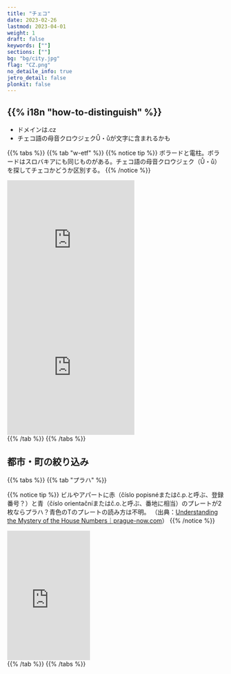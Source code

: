 ```yaml
---
title: "チェコ"
date: 2023-02-26
lastmod: 2023-04-01
weight: 1
draft: false
keywords: [""]
sections: [""]
bg: "bg/city.jpg"
flag: "CZ.png"
no_detaile_info: true
jetro_detail: false
plonkit: false
---
```


<div class="main-desciption country-description">
    <h2 class="section-title">{{% i18n "how-to-distinguish" %}}</h2>
    <ul class="rule-list">
        <li>ドメインは<span class="quiz">.cz</span></li>
        <li>チェコ語の母音クロウジェク<span class="quiz">Ů・ů</span>が文字に含まれるかも</li>
    </ul>
</div>

{{% tabs  %}}
{{% tab "w-etf" %}}
{{% notice tip %}}
ボラードと電柱。ボラードはスロバキアにも同じものがある。チェコ語の母音クロウジェク（Ů・ů）を探してチェコかどうか区別する。
{{% /notice %}}
<div class="googlemap-if">
<iframe src="https://www.google.com/maps/embed?pb=!4v1681941225200!6m8!1m7!1sgsGVwur7pu9QCrrQmpkk9w!2m2!1d49.19184261344255!2d16.87967606635006!3f22.928734736934533!4f-14.406306511799286!5f3.325193203789971" width="295" height="295" style="border:0;" allowfullscreen="" loading="lazy" referrerpolicy="no-referrer-when-downgrade"></iframe>
<iframe src="https://www.google.com/maps/embed?pb=!4v1681943230054!6m8!1m7!1ssfdmIVecNRILD1yCenTxSg!2m2!1d49.57085883031012!2d17.30559813259281!3f78.60860033633689!4f5.765596368411707!5f1.7518516263049886" width="295" height="295" style="border:0;" allowfullscreen="" loading="lazy" referrerpolicy="no-referrer-when-downgrade"></iframe>
</div>
{{% /tab %}}
{{% /tabs %}}


<div class="main-desciption city-description">
    <h2 class="section-title">都市・町の絞り込み</h2>
    <ul class="rule-list">
    </ul>
</div>


{{% tabs  %}}
{{% tab "プラハ" %}}

{{% notice tip %}}
ビルやアパートに赤（číslo popisnéまたはč.p.と呼ぶ、登録番号？）と青（číslo orientačníまたはč.o.と呼ぶ、番地に相当）のプレートが2枚ならプラハ？青色のTのプレートの読み方は不明。 （出典：<a href="https://prague-now.com/history/understanding-the-mystery-of-the-house-numbers/">Understanding the Mystery of the House Numbers｜prague-now.com</a>）
{{% /notice %}}

<div class="googlemap-if">
<iframe src="https://www.google.com/maps/embed?pb=!4v1681946473677!6m8!1m7!1slXLE8i4WNVdBo9Zjwf9RTw!2m2!1d50.07301695432118!2d14.43958934522536!3f342.61217010079974!4f-1.1447244747842404!5f3.325193203789971" width="192" height="300" style="border:0;" allowfullscreen="" loading="lazy" referrerpolicy="no-referrer-when-downgrade"></iframe>
</div>
{{% /tab %}}
{{% /tabs %}}